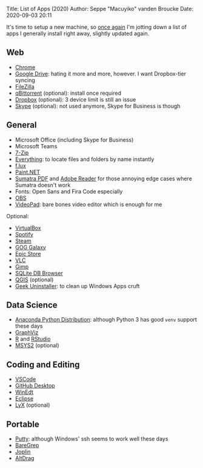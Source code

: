 Title: List of Apps (2020)
Author: Seppe "Macuyiko" vanden Broucke
Date: 2020-09-03 20:11

It's time to setup a new machine, so [once again](|filename|/2019/2019_05_list-of-apps-windows.md) I'm jotting down a list of apps I generally install right away, slightly updated again.

## Web ##

- [Chrome](http://www.google.com/chrome/)
- [Google Drive](http://www.google.com/drive): hating it more and more, however. I want Dropbox-tier syncing
- [FileZilla](https://filezilla-project.org/download.php?type=client)
- [qBittorrent](http://www.qbittorrent.org/) (optional): install once required
- [Dropbox](http://www.dropbox.com/) (optional): 3 device limit is still an issue
- [Skype](https://www.skype.com/en/) (optional): not used anymore, Skype for Business is though

## General ##

- Microsoft Office (including Skype for Business)
- Microsoft Teams
- [7-Zip](http://www.7-zip.org/)
- [Everything](http://www.voidtools.com/): to locate files and folders by name instantly
- [f.lux](https://justgetflux.com/)
- [Paint.NET](http://www.getpaint.net/)
- [Sumatra PDF](https://www.sumatrapdfreader.org/free-pdf-reader.html) and [Adobe Reader](https://get.adobe.com/reader/) for those annoying edge cases where Sumatra doesn't work
- Fonts: Open Sans and Fira Code especially
- [OBS](https://obsproject.com/)
- [VideoPad](https://www.nchsoftware.com/videopad/index.html): bare bones video editor which is enough for me

Optional:

- [VirtualBox](https://www.virtualbox.org/)
- [Spotify](https://www.spotify.com)
- [Steam](http://store.steampowered.com/)
- [GOG Galaxy](https://www.gog.com/galaxy)
- [Epic Store](https://www.epicgames.com/store/en-US/)
- [VLC](http://www.videolan.org/vlc/index.html)
- [Gimp](https://www.gimp.org/)
- [SQLite DB Browser](https://sqlitebrowser.org/)
- [QGIS](https://qgis.org/en/site/) (optional)
- [Geek Uninstaller](https://geekuninstaller.com/): to clean up Windows Apps cruft

## Data Science ##

- [Anaconda Python Distribution](https://www.anaconda.com/distribution/): although Python 3 has good `venv` support these days
- [GraphViz](http://www.graphviz.org/)
- [R](http://cran.r-project.org/) and [RStudio](http://www.rstudio.com/)
- [MSYS2](https://www.msys2.org/) (optional)

## Coding and Editing ##

- [VSCode](https://code.visualstudio.com/)
- [GitHub Desktop](https://desktop.github.com/)
- [WinEdt](http://www.winedt.com/)
- [Eclipse](https://eclipse.org/downloads/)
- [LyX](http://www.lyx.org/) (optional)

## Portable ##

- [Putty](https://www.putty.org/): although Windows' ssh seems to work well these days
- [BareGrep](https://www.baremetalsoft.com/baregrep/)
- [Joplin](https://joplinapp.org/)
- [AltDrag](https://stefansundin.github.io/altdrag/)
